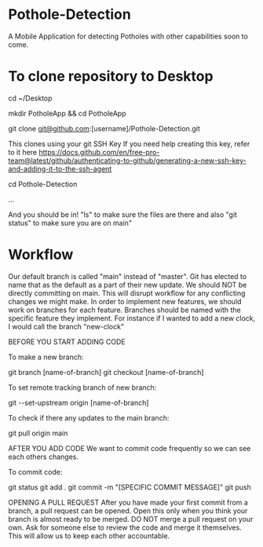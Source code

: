 # Pothole-Detection
A Mobile Application for detecting Potholes with other capabilities soon to come.

# To clone repository to Desktop
cd ~/Desktop

mkdir PotholeApp && cd PotholeApp

git clone git@github.com:[username]/Pothole-Detection.git


This clones using your git SSH Key
If you need help creating this key, refer to it here https://docs.github.com/en/free-pro-team@latest/github/authenticating-to-github/generating-a-new-ssh-key-and-adding-it-to-the-ssh-agent

cd Pothole-Detection

...

And you should be in!
"ls" to make sure the files are there and also "git status" to make sure you are on main"


# Workflow
Our default branch is called "main" instead of "master".  Git has elected to name that as the default as a part of their new update.
We should NOT be directly committing on main.  This will disrupt workflow for any conflicting changes we might make.
In order to implement new features, we should work on branches for each feature.  Branches should be named with the specific feature they implement.
For instance if I wanted to add a new clock, I would call the branch "new-clock"


BEFORE YOU START ADDING CODE

To make a new branch:

git branch [name-of-branch]
git checkout [name-of-branch]

To set remote tracking branch of new branch:

git --set-upstream origin [name-of-branch]

To check if there any updates to the main branch:

git pull origin main

AFTER YOU ADD CODE
We want to commit code frequently so we can see each others changes.

To commit code:

git status
git add .
git commit -m "[SPECIFIC COMMIT MESSAGE]"
git push

OPENING A PULL REQUEST
After you have made your first commit from a branch, a pull request can be opened.  Open this only when you think your branch is almost ready to be merged.
DO NOT merge a pull request on your own.  Ask for someone else to review the code and merge it themselves.  This will allow us to keep each other accountable.
